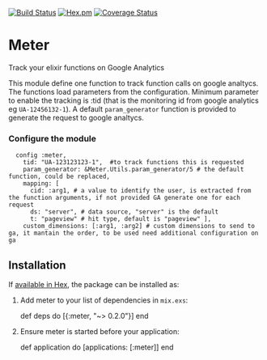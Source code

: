 [![Build Status](https://travis-ci.org/carlo-colombo/meter.svg?branch=master)](https://travis-ci.org/carlo-colombo/meter)
[![Hex.pm](https://img.shields.io/hexpm/v/dublin_bus_api.svg?style=flat-square)](https://hex.pm/packages/dublin_bus_api)
[![Coverage Status](https://coveralls.io/repos/github/carlo-colombo/meter/badge.svg?branch=master)](https://coveralls.io/github/carlo-colombo/meter?branch=master)


# Meter

  Track your elixir functions on Google Analytics

  This module define one function to track function calls on google analtycs. The functions load parameters from the configuration. Minimum parameter to enable the tracking is :tid (that is the monitoring id from google analytics eg ```UA-12456132-1```). A default ```param_generator``` function is provided to generate the request to google analtycs.

### Configure the module

      config :meter,
        tid: "UA-123123123-1",  #to track functions this is requested
        param_generator: &Meter.Utils.param_generator/5 # the default function, could be replaced,
        mapping: [
          cid: :arg1, # a value to identify the user, is extracted from the function arguments, if not provided GA generate one for each request
          ds: "server", # data source, "server" is the default
          t: "pageview" # hit type, default is "pageview" ],
        custom_dimensions: [:arg1, :arg2] # custom dimensions to send to ga, it mantain the order, to be used need additional configuration on ga

## Installation

If [available in Hex](https://hex.pm/docs/publish), the package can be installed as:

  1. Add meter to your list of dependencies in `mix.exs`:

        def deps do
          [{:meter, "~> 0.2.0"}]
        end

  2. Ensure meter is started before your application:

        def application do
          [applications: [:meter]]
        end
